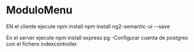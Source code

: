 # ModuloMenu
EN el cliente ejecute 
npm install
npm install ng2-semantic-ui --save

En el server ejecute 
npm install express pg
-Configurar cuenta de postgres con el fichero indexcontroller.

